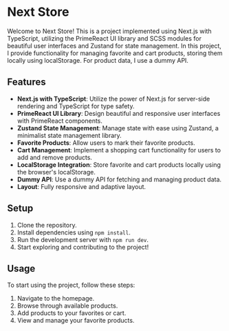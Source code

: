 # Next Store

Welcome to Next Store! This is a project implemented using Next.js with TypeScript, utilizing the PrimeReact UI library and SCSS modules for beautiful user interfaces and Zustand for state management. In this project, I provide functionality for managing favorite and cart products, storing them locally using localStorage. For product data, I use a dummy API.

## Features

- **Next.js with TypeScript**: Utilize the power of Next.js for server-side rendering and TypeScript for type safety.
- **PrimeReact UI Library**: Design beautiful and responsive user interfaces with PrimeReact components.
- **Zustand State Management**: Manage state with ease using Zustand, a minimalist state management library.
- **Favorite Products**: Allow users to mark their favorite products.
- **Cart Management**: Implement a shopping cart functionality for users to add and remove products.
- **LocalStorage Integration**: Store favorite and cart products locally using the browser's localStorage.
- **Dummy API**: Use a dummy API for fetching and managing product data.
- **Layout**: Fully responsive and adaptive layout.

## Setup

1. Clone the repository.
2. Install dependencies using `npm install`.
3. Run the development server with `npm run dev`.
4. Start exploring and contributing to the project!

## Usage

To start using the project, follow these steps:

1. Navigate to the homepage.
2. Browse through available products.
3. Add products to your favorites or cart.
4. View and manage your favorite products.
